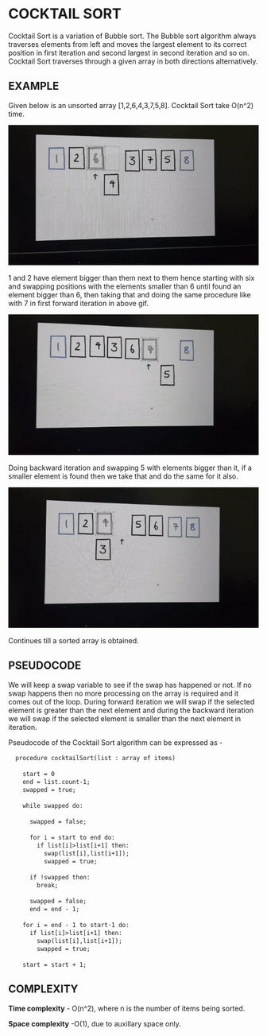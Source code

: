 # COCKTAIL SORT

Cocktail Sort is a variation of Bubble sort. The Bubble sort algorithm always traverses elements from left and moves the largest element to its correct position in first iteration and second largest in second iteration and so on. Cocktail Sort traverses through a given array in both directions alternatively.

## EXAMPLE

Given below is an unsorted array [1,2,6,4,3,7,5,8]. Cocktail Sort take O(n^2) time.

![Cocktail_Sort](https://github.com/archi14/Algo_Ds_Notes/blob/Cocktail_Sort/Cocktail_Sort/gif1.gif)

1 and 2 have element bigger than them next to them hence starting with six and swapping positions with the elements smaller than 6 until found an element bigger than 6, then taking that and doing the same procedure like with 7 in first forward iteration in above gif.

![Cocktail_Sort](https://github.com/archi14/Algo_Ds_Notes/blob/Cocktail_Sort/Cocktail_Sort/gif2.gif)

Doing backward iteration and swapping 5 with elements bigger than it, if a smaller element is found then we take that and do the same for it also.

![Cocktail_Sort](https://github.com/archi14/Algo_Ds_Notes/blob/Cocktail_Sort/Cocktail_Sort/gif3.gif)

Continues till a sorted array is obtained.

## PSEUDOCODE

<p> We will keep a swap variable to see if the swap has happened or not. If no swap happens then no more processing on the array is required and it comes out of the loop.
During forward iteration we will swap if the selected element is greater than the next element and during the backward iteration we will swap if the selected element is smaller than the next element in iteration.

Pseudocode of the Cocktail Sort algorithm can be expressed as -
```
  procedure cocktailSort(list : array of items)
    
    start = 0
    end = list.count-1;
    swapped = true;
  
    while swapped do:
    
      swapped = false;
    
      for i = start to end do:
        if list[i]>list[i+1] then:
          swap(list[i],list[i+1]);
          swapped = true;
        
      if !swapped then:
        break;
      
      swapped = false;
      end = end - 1;
    
    for i = end - 1 to start-1 do:
      if list[i]>list[i+1] then:
        swap(list[i],list[i+1]);
        swapped = true;
        
    start = start + 1;
```    

## COMPLEXITY

**Time complexity** - O(n^2), where n is the number of items being sorted.

**Space complexity** -O(1), due to auxillary space only.
